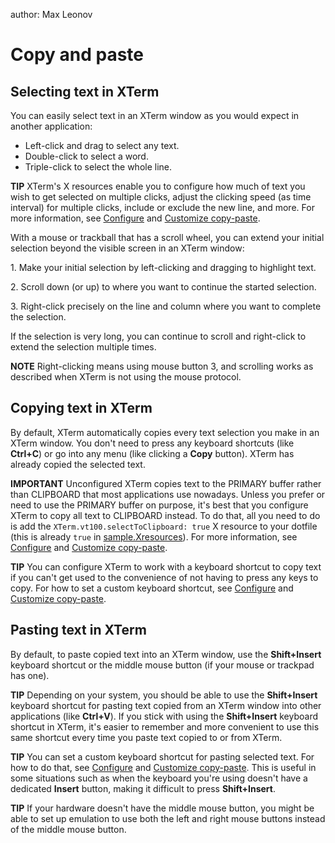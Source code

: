 author: Max Leonov

# Copy and paste

## Selecting text in XTerm

You can easily select text in an XTerm window as you would expect in another application:
* Left-click and drag to select any text.
* Double-click to select a word.
* Triple-click to select the whole line.

**TIP** XTerm's X resources enable you to configure how much of text you wish to get selected on multiple clicks, adjust the clicking speed (as time interval) for multiple clicks, include or exclude the new line, and more. For more information, see [Configure](configure.md) and [Customize copy-paste](customize-copy-paste.md).

With a mouse or trackball that has a scroll wheel, you can extend your initial selection beyond the visible screen in an XTerm window:

1\. Make your initial selection by left-clicking and dragging to highlight text.

2\. Scroll down (or up) to where you want to continue the started selection.

3\. Right-click precisely on the line and column where you want to complete the selection.

If the selection is very long, you can continue to scroll and right-click to extend the selection multiple times.

**NOTE** Right-clicking means using mouse button 3, and scrolling works as described when XTerm is not using the mouse protocol.


## Copying text in XTerm

By default, XTerm automatically copies every text selection you make in an XTerm window. You don't need to press any keyboard shortcuts (like **Ctrl+C**) or go into any menu (like clicking a **Copy** button). XTerm has already copied the selected text.

**IMPORTANT** Unconfigured XTerm copies text to the PRIMARY buffer rather than CLIPBOARD that most applications use nowadays. Unless you prefer or need to use the PRIMARY buffer on purpose, it's best that you configure XTerm to copy all text to CLIPBOARD instead. To do that, all you need to do is add the `XTerm.vt100.selectToClipboard: true` X resource to your dotfile (this is already `true` in [sample.Xresources](https://github.com/xterm-x11/files.Xresources/blob/main/sample.Xresources)). For more information, see [Configure](configure.md) and [Customize copy-paste](customize-copy-paste.md).

**TIP** You can configure XTerm to work with a keyboard shortcut to copy text if you can't get used to the convenience of not having to press any keys to copy. For how to set a custom keyboard shortcut, see [Configure](configure.md) and [Customize copy-paste](customize-copy-paste.md).

## Pasting text in XTerm

By default, to paste copied text into an XTerm window, use the **Shift+Insert** keyboard shortcut or the middle mouse button (if your mouse or trackpad has one).

**TIP** Depending on your system, you should be able to use the **Shift+Insert** keyboard shortcut for pasting text copied from an XTerm window into other applications (like **Ctrl+V**). If you stick with using the **Shift+Insert** keyboard shortcut in XTerm, it's easier to remember and more convenient to use this same shortcut every time you paste text copied to or from XTerm.

**TIP** You can set a custom keyboard shortcut for pasting selected text. For how to do that, see [Configure](configure.md) and [Customize copy-paste](customize-copy-paste.md). This is useful in some situations such as when the keyboard you're using doesn't have a dedicated **Insert** button, making it difficult to press **Shift+Insert**.

**TIP** If your hardware doesn't have the middle mouse button, you might be able to set up emulation to use both the left and right mouse buttons instead of the middle mouse button.
